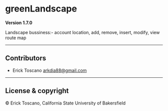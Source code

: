 # greenLandscape

**Version 1.7.0**

Landscape bussiness:- account location, add, remove, insert, modify, view route map

---
## Contributors
- Erick Toscano <arkdia88@gmail.com>
---
## License & copyright

© Erick Toscano, California State University of Bakersfield
